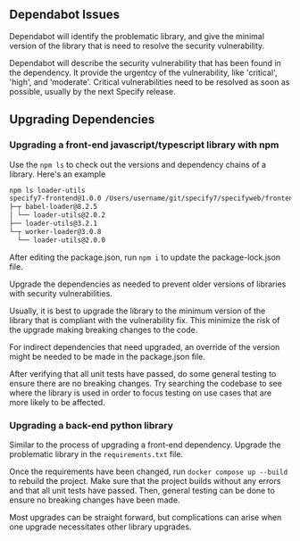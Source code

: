 ## Dependabot Issues

Dependabot will identify the problematic library, and give the minimal version of the library that is need to resolve the security vulnerability.

Dependabot will describe the security vulnerability that has been found in the dependency.  It provide the urgentcy of the vulnerability, like 'critical', 'high', and 'moderate'.  Critical vulnerabilities need to be resolved as soon as possible, usually by the next Specify release.

## Upgrading Dependencies

### Upgrading a front-end javascript/typescript library with npm

Use the `npm ls` to check out the versions and dependency chains of a library.  Here's an example
```bash
npm ls loader-utils
specify7-frontend@1.0.0 /Users/username/git/specify7/specifyweb/frontend/js_src
├─┬ babel-loader@8.2.5
│ └── loader-utils@2.0.2
├── loader-utils@3.2.1
└─┬ worker-loader@3.0.8
  └── loader-utils@2.0.0
```

After editing the package.json, run `npm i` to update the package-lock.json file.

Upgrade the dependencies as needed to prevent older versions of libraries with security vulnerabilities.

Usually, it is best to upgrade the library to the minimum version of the library that is compliant with the vulnerability fix.  This minimize the risk of the upgrade making breaking changes to the code.

For indirect dependencies that need upgraded, an override of the version might be needed to be made in the package.json file.

After verifying that all unit tests have passed, do some general testing to ensure there are no breaking changes.  Try searching the codebase to see where the library is used in order to focus testing on use cases that are more likely to be affected.

### Upgrading a back-end python library

Similar to the process of upgrading a front-end dependency.  Upgrade the problematic library in the `requirements.txt` file.

Once the requirements have been changed, run `docker compose up --build` to rebuild the project.  Make sure that the project builds without any errors and that all unit tests have passed.  Then, general testing can be done to ensure no breaking changes have been made.

Most upgrades can be straight forward, but complications can arise when one upgrade necessitates other library upgrades.
